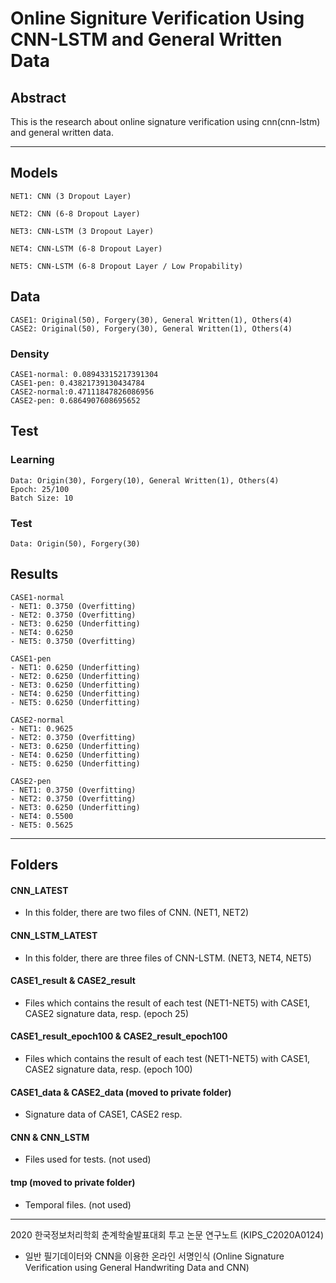 # Online Signiture Verification Using CNN-LSTM and General Written Data

## Abstract
 This is the research about online signature verification using cnn(cnn-lstm) and general written data.

***

## Models

    NET1: CNN (3 Dropout Layer)
    
    NET2: CNN (6-8 Dropout Layer)
    
    NET3: CNN-LSTM (3 Dropout Layer)
    
    NET4: CNN-LSTM (6-8 Dropout Layer)
    
    NET5: CNN-LSTM (6-8 Dropout Layer / Low Propability)

## Data

    CASE1: Original(50), Forgery(30), General Written(1), Others(4)
    CASE2: Original(50), Forgery(30), General Written(1), Others(4)
    
### Density

    CASE1-normal: 0.08943315217391304
    CASE1-pen: 0.43821739130434784
    CASE2-normal:0.47111847826086956
    CASE2-pen: 0.6864907608695652
    
## Test

### Learning
    
    Data: Origin(30), Forgery(10), General Written(1), Others(4)
    Epoch: 25/100
    Batch Size: 10

### Test

    Data: Origin(50), Forgery(30)

## Results

    CASE1-normal
    - NET1: 0.3750 (Overfitting)
    - NET2: 0.3750 (Overfitting)
    - NET3: 0.6250 (Underfitting)
    - NET4: 0.6250
    - NET5: 0.3750 (Overfitting)
    
    CASE1-pen
    - NET1: 0.6250 (Underfitting)
    - NET2: 0.6250 (Underfitting)
    - NET3: 0.6250 (Underfitting)
    - NET4: 0.6250 (Underfitting)
    - NET5: 0.6250 (Underfitting)
    
    CASE2-normal
    - NET1: 0.9625
    - NET2: 0.3750 (Overfitting)
    - NET3: 0.6250 (Underfitting)
    - NET4: 0.6250 (Underfitting)
    - NET5: 0.6250 (Underfitting)
    
    CASE2-pen
    - NET1: 0.3750 (Overfitting)
    - NET2: 0.3750 (Overfitting)
    - NET3: 0.6250 (Underfitting)
    - NET4: 0.5500
    - NET5: 0.5625
  
***

## Folders
#### CNN_LATEST
- In this folder, there are two files of CNN. (NET1, NET2)
#### CNN_LSTM_LATEST
- In this folder, there are three files of CNN-LSTM. (NET3, NET4, NET5)
#### CASE1_result & CASE2_result
- Files which contains the result of each test (NET1-NET5) with CASE1, CASE2 signature data, resp. (epoch 25)
#### CASE1_result_epoch100 & CASE2_result_epoch100
- Files which contains the result of each test (NET1-NET5) with CASE1, CASE2 signature data, resp. (epoch 100)
#### CASE1_data & CASE2_data (moved to private folder)
- Signature data of CASE1, CASE2 resp.
#### CNN & CNN_LSTM
- Files used for tests. (not used)
#### tmp (moved to private folder)
- Temporal files. (not used)
***

2020 한국정보처리학회 춘계학술발표대회 투고 논문 연구노트 (KIPS_C2020A0124)
 - 일반 필기데이터와 CNN을 이용한 온라인 서명인식 (Online Signature Verification using General Handwriting Data and CNN)
 
